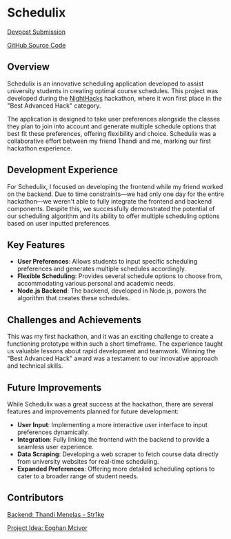 # Schedulix

[Devpost Submission](https://devpost.com/software/schedulix)

[GitHub Source Code](https://github.com/YamanDevelopment/Schedulix)

## Overview

Schedulix is an innovative scheduling application developed to assist university students in creating optimal course schedules. This project was developed during the [NightHacks](https://nighthacks.devpost.com/) hackathon, where it won first place in the "Best Advanced Hack" category. 

The application is designed to take user preferences alongside the classes they plan to join into account and generate multiple schedule options that best fit these preferences, offering flexibility and choice. Schedulix was a collaborative effort between my friend Thandi and me, marking our first hackathon experience.

## Development Experience

For Schedulix, I focused on developing the frontend while my friend worked on the backend. Due to time constraints—we had only one day for the entire hackathon—we weren't able to fully integrate the frontend and backend components. Despite this, we successfully demonstrated the potential of our scheduling algorithm and its ability to offer multiple scheduling options based on user inputted preferences.

## Key Features

- **User Preferences**: Allows students to input specific scheduling preferences and generates multiple schedules accordingly.
- **Flexible Scheduling**: Provides several schedule options to choose from, accommodating various personal and academic needs.
- **Node.js Backend**: The backend, developed in Node.js, powers the algorithm that creates these schedules.

## Challenges and Achievements

This was my first hackathon, and it was an exciting challenge to create a functioning prototype within such a short timeframe. The experience taught us valuable lessons about rapid development and teamwork. Winning the "Best Advanced Hack" award was a testament to our innovative approach and technical skills.

## Future Improvements

While Schedulix was a great success at the hackathon, there are several features and improvements planned for future development:

- **User Input**: Implementing a more interactive user interface to input preferences dynamically.
- **Integration**: Fully linking the frontend with the backend to provide a seamless user experience.
- **Data Scraping**: Developing a web scraper to fetch course data directly from university websites for real-time scheduling.
- **Expanded Preferences**: Offering more detailed scheduling options to cater to a broader range of student needs.

## Contributors

[Backend: Thandi Menelas - Str1ke](https://github.com/RealStr1ke)

[Project Idea: Eoghan Mcivor](https://github.com/Eoghanmc22)